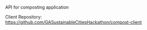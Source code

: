API for composting application

Client Repository: https://github.com/GASustainableCitiesHackathon/compost-client
